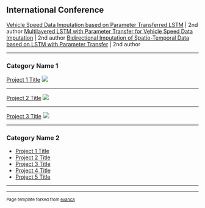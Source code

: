 ## International Conference
<a href="https://drive.google.com/file/d/1dTlp3x6el-hm_ZojL_NnxsCrYlZuOAZj/view?usp=sharing">Vehicle Speed Data Imputation based on Parameter Transferred LSTM</a> | 2nd author 
<a href="https://drive.google.com/file/d/1HeQDT9NvR1Zg_FKij9gAvqxToWmqbkip/view?usp=sharing">Multilayered LSTM with Parameter Transfer for Vehicle Speed Data Imputation</a> | 2nd author
<a href="https://drive.google.com/file/d/1rgu-s9ayBmm7TkDw93G8s3TAcoJ6AIWx/view?usp=sharing">Bidirectional Imputation of Spatio-Temporal Data based on LSTM with Parameter Transfer</a> | 2nd author

---

### Category Name 1 

[Project 1 Title](/sample_page)
<img src="images/dummy_thumbnail.jpg?raw=true"/>

---
[Project 2 Title](/pdf/sample_presentation.pdf)
<img src="images/dummy_thumbnail.jpg?raw=true"/>

---
[Project 3 Title](http://example.com/)
<img src="images/dummy_thumbnail.jpg?raw=true"/>

---

### Category Name 2

- [Project 1 Title](http://example.com/)
- [Project 2 Title](http://example.com/)
- [Project 3 Title](http://example.com/)
- [Project 4 Title](http://example.com/)
- [Project 5 Title](http://example.com/)

---




---
<p style="font-size:11px">Page template forked from <a href="https://github.com/evanca/quick-portfolio">evanca</a></p>
<!-- Remove above link if you don't want to attibute -->
